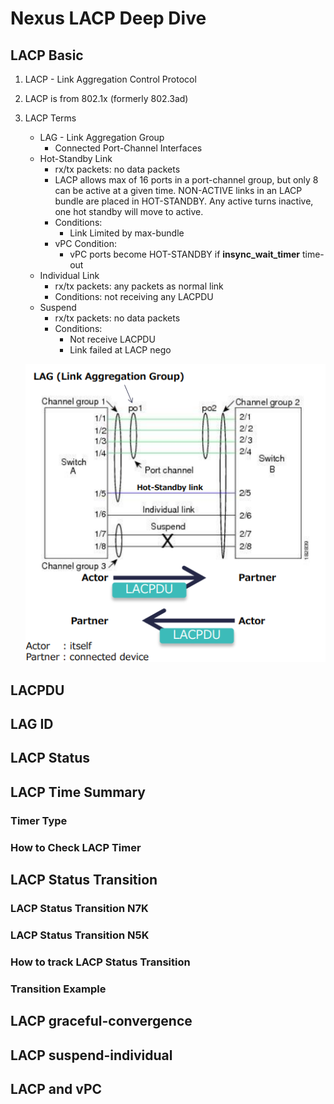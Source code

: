# Nexus LACP Deep Dive


## LACP Basic

1. LACP - Link Aggregation Control Protocol
2. LACP is from 802.1x (formerly 802.3ad)
3. LACP Terms
    * LAG - Link Aggregation Group
        * Connected Port-Channel Interfaces
    * Hot-Standby Link
        * rx/tx packets: no data packets
        * LACP allows max of 16 ports in a port-channel group, but only 8 can be active at a given time. NON-ACTIVE links in an LACP bundle are placed in HOT-STANDBY. Any active turns inactive, one hot standby will move to active. 
        * Conditions:
            * Link Limited by max-bundle 
        * vPC Condition:
            * vPC ports become HOT-STANDBY if **insync_wait_timer** time-out
    * Individual Link
        * rx/tx packets: any packets as normal link 
        * Conditions: not receiving any LACPDU
    * Suspend
        * rx/tx packets: no data packets
        * Conditions:
            * Not receive LACPDU
            * Link failed at LACP nego

    ![LACP Link Status](lacp_link_status.png)





## LACPDU

## LAG ID

## LACP Status

## LACP Time Summary

### Timer Type

### How to Check LACP Timer

## LACP Status Transition

### LACP Status Transition N7K

### LACP Status Transition N5K

### How to track LACP Status Transition

### Transition Example

## LACP graceful-convergence

## LACP suspend-individual

## LACP and vPC

